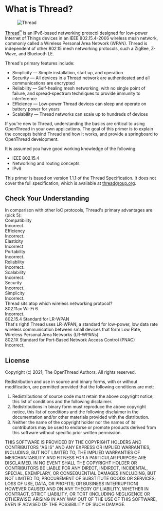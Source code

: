 # What is Thread?

<figure class="attempt-right">
<img src="../images/ot-logo-thread.png" srcset="../images/ot-logo-thread.png 1x, ../images/ot-logo-thread_2x.png 2x" border="0" alt="Thread" />
</figure>

<a href="http://threadgroup.org/">Thread<sup>®</sup></a> is an IPv6-based
networking protocol designed for low-power Internet of Things devices in an IEEE
802.15.4-2006 wireless mesh network, commonly called a Wireless Personal Area
Network (WPAN). Thread is independent of other 802.15 mesh networking
protocols, such a ZigBee, Z-Wave, and Bluetooth LE.

Thread's primary features include:

*   Simplicity — Simple installation, start up, and operation
*   Security — All devices in a Thread network are authenticated and all
    communications are encrypted
*   Reliability — Self-healing mesh networking, with no single point of failure,
    and spread-spectrum techniques to provide immunity to interference
*   Efficiency — Low-power Thread devices can sleep and operate on battery power
    for years
*   Scalability — Thread networks can scale up to hundreds of devices

If you're new to Thread, understanding the basics are critical to using
OpenThread in your own applications. The goal of this primer is to explain the
concepts behind Thread and how it works, and provide a springboard to OpenThread
development.

It is assumed you have good working knowledge of the following:

*   IEEE 802.15.4
*   Networking and routing concepts
*   IPv6

This primer is based on version 1.1.1 of the Thread Specification. It does not
cover the full specification, which is available at
[threadgroup.org](http://threadgroup.org/ThreadSpec).

## Check Your Understanding


<div>
  <devsite-multiple-choice>
    <div>In comparison with other IoC protocols, Thread's primary advantages are (pick 5):</div>
    <div>
      <div>Compatibility</div>
      <div>Incorrect.</div>
    </div>
    <div correct>
      <div>Efficiency</div>
      <div>Incorrect.</div>
    </div>
    <div>
      <div>Elasticity</div>
      <div>Incorrect</div>
    </div>
    <div>
      <div>Portability</div>
      <div>Incorrect.</div>
    </div>
    <div correct>
      <div>Reliability</div>
      <div>Incorrect.</div>
    </div>
    <div correct>
      <div>Scalability</div>
      <div>Incorrect.</div>
    </div>
    <div correct>
      <div>Security</div>
      <div>Incorrect.</div>
    </div>
    <div correct>
      <div>Simplicity</div>
      <div>Incorrect.</div>
    </div>
  </devsite-multiple-choice>
</div>




<div>
  <devsite-multiple-choice>
    <div>Thread sits atop which wireless networking protocol?</div>
    <div>
      <div>802.11ax Wi-Fi 6</div>
      <div>Incorrect.</div>
    </div>
    <div correct>
      <div>802.15.4 Standard for LR-WPAN</div>
      <div>That's right! Thread uses LR-WPAN, a standard for low-power, low data rate wireless communication between small devices that form Low Rate, Wireless Personal Area Networks (LR-WPANs)</div>
    </div>
    <div>
      <div>802.1X Standard for Port-Based Network Access Control (PNAC)</div>
      <div>Incorrect.</div>
    </div>
  </devsite-multiple-choice>
</div>


## License

Copyright (c) 2021, The OpenThread Authors.
All rights reserved.

Redistribution and use in source and binary forms, with or without
modification, are permitted provided that the following conditions are met:
1. Redistributions of source code must retain the above copyright
   notice, this list of conditions and the following disclaimer.
2. Redistributions in binary form must reproduce the above copyright
   notice, this list of conditions and the following disclaimer in the
   documentation and/or other materials provided with the distribution.
3. Neither the name of the copyright holder nor the
   names of its contributors may be used to endorse or promote products
   derived from this software without specific prior written permission.

THIS SOFTWARE IS PROVIDED BY THE COPYRIGHT HOLDERS AND CONTRIBUTORS "AS IS"
AND ANY EXPRESS OR IMPLIED WARRANTIES, INCLUDING, BUT NOT LIMITED TO, THE
IMPLIED WARRANTIES OF MERCHANTABILITY AND FITNESS FOR A PARTICULAR PURPOSE
ARE DISCLAIMED. IN NO EVENT SHALL THE COPYRIGHT HOLDER OR CONTRIBUTORS BE
LIABLE FOR ANY DIRECT, INDIRECT, INCIDENTAL, SPECIAL, EXEMPLARY, OR
CONSEQUENTIAL DAMAGES (INCLUDING, BUT NOT LIMITED TO, PROCUREMENT OF
SUBSTITUTE GOODS OR SERVICES; LOSS OF USE, DATA, OR PROFITS; OR BUSINESS
INTERRUPTION) HOWEVER CAUSED AND ON ANY THEORY OF LIABILITY, WHETHER IN
CONTRACT, STRICT LIABILITY, OR TORT (INCLUDING NEGLIGENCE OR OTHERWISE)
ARISING IN ANY WAY OUT OF THE USE OF THIS SOFTWARE, EVEN IF ADVISED OF THE
POSSIBILITY OF SUCH DAMAGE.
